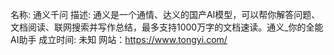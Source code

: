 
名称: 通义千问
描述: 通义是一个通情、达义的国产AI模型，可以帮你解答问题、文档阅读、联网搜索并写作总结，最多支持1000万字的文档速读。通义_你的全能AI助手
成立时间: 未知
网站：https://www.tongyi.com/
